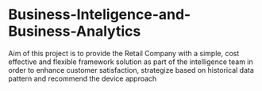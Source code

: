 # Business-Inteligence-and-Business-Analytics
Aim of this project is to provide the Retail Company with a simple, cost effective and flexible framework solution as part of the intelligence team in order to enhance customer satisfaction, strategize based on historical data pattern and recommend the device approach

